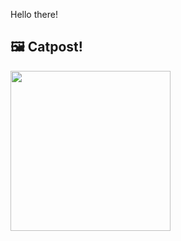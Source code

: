 Hello there!



## 🖼️ Catpost!

<sub>
    <img src="https://cdn2.thecatapi.com/images/vg7_2uuak.jpg" height="256">
</sub>

